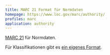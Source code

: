 ```yaml
---
title: MARC 21 Format für Normdaten
homepage: https://www.loc.gov/marc/authority/
profiles: marc 
application: authority
---
```


[MARC 21](../marc) für Normdaten.

Für Klassifikationen gibt es [ein eigenes Format](classification).
